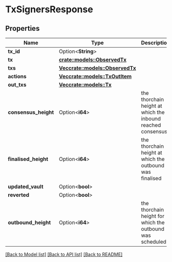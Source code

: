 # TxSignersResponse

## Properties

Name | Type | Description | Notes
------------ | ------------- | ------------- | -------------
**tx_id** | Option<**String**> |  | [optional]
**tx** | [**crate::models::ObservedTx**](ObservedTx.md) |  | 
**txs** | [**Vec<crate::models::ObservedTx>**](ObservedTx.md) |  | 
**actions** | [**Vec<crate::models::TxOutItem>**](TxOutItem.md) |  | 
**out_txs** | [**Vec<crate::models::Tx>**](Tx.md) |  | 
**consensus_height** | Option<**i64**> | the thorchain height at which the inbound reached consensus | [optional]
**finalised_height** | Option<**i64**> | the thorchain height at which the outbound was finalised | [optional]
**updated_vault** | Option<**bool**> |  | [optional]
**reverted** | Option<**bool**> |  | [optional]
**outbound_height** | Option<**i64**> | the thorchain height for which the outbound was scheduled | [optional]

[[Back to Model list]](../README.md#documentation-for-models) [[Back to API list]](../README.md#documentation-for-api-endpoints) [[Back to README]](../README.md)



